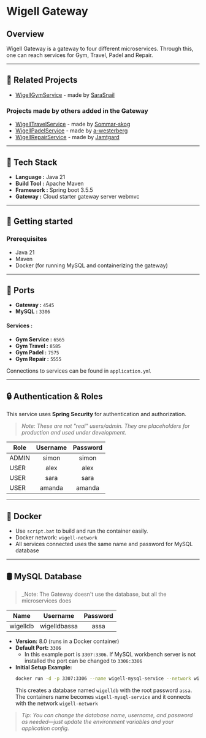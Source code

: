 # Wigell Gateway
## Overview
Wigell Gateway is a gateway to four different microservices. Through this, one can reach services for Gym, Travel, Padel and Repair. 

---

## 🧩 Related Projects
- [WigellGymService](https://github.com/SaraSnail/WigellGymServices) - made by [SaraSnail](https://github.com/SaraSnail)

### Projects made by others added in the Gateway
- [WigellTravelService](https://github.com/Sommar-skog/WigellTravelService) - made by [Sommar-skog](https://github.com/Sommar-skog)
- [WigellPadelService](https://github.com/a-westerberg/WigellPadelService) - made by [a-westerberg](https://github.com/a-westerberg)
- [WigellRepairService](https://github.com/Jamtgard/WigellRepairService) - made by [Jamtgard](https://github.com/Jamtgard)

---

##  🚀 Tech Stack

- **Language :** Java 21
- **Build Tool :** Apache Maven
- **Framework :** Spring boot 3.5.5
- **Gateway :** Cloud starter gateway server webmvc

--- 

## 🏁 Getting started
### Prerequisites

- Java 21
- Maven
- Docker (for running MySQL and containerizing the gateway)

---

## 🔌 Ports
- **Gateway :** `4545`
- **MySQL :** `3306`

#### Services :
- **Gym Service :** `6565`
- **Gym Travel :** `8585`
- **Gym Padel :** `7575`
- **Gym Repair :** `5555`

Connections to services can be found in `application.yml`


---

## 🔒 Authentication & Roles

This service uses **Spring Security** for authentication and authorization.

> _Note: These are not "real" users/admin. They are placeholders for production and used under development._
>
| Role    | Username | Password |
|---------|:--------:|:--------:|
| ADMIN   |  simon   |  simon   |
| USER    |   alex   |   alex   |
| USER    |   sara   |   sara   |
| USER    |  amanda  |  amanda  |

---

## 🐳 Docker
- Use `script.bat` to build and run the container easily.
- Docker network: `wigell-network`
- All services connected uses the same name and password for MySQL database

---

## 🛢️ MySQL Database

> _Note: The Gateway doesn't use the database, but all the microservices does

| Name     |  Username    | Password |
|----------|:------------:|:--------:|
| wigelldb | wigelldbassa |   assa   |

- **Version:** 8.0 (runs in a Docker container)
- **Default Port:** `3306`
    - In this example port is `3307:3306`. If MySQL workbench server is not installed the port can be changed to `3306:3306`
- **Initial Setup Example:**
  ```bash
  docker run -d -p 3307:3306 --name wigell-mysql-service --network wigell-network -e MYSQL_ROOT_PASSWORD=assa -e MYSQL_DATABASE=wigelldb -e MYSQL_USER=wigelldbassa -e MYSQL_PASSWORD=assa mysql:8.0
  ```
  This creates a database named `wigelldb` with the root password `assa`.
  The containers name becomes `wigell-mysql-service` and it connects with the network `wigell-network`

> _Tip: You can change the database name, username, and password as needed—just update the environment variables and your application config._